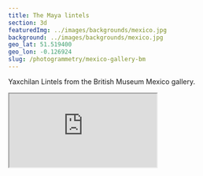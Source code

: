 ```yaml
---
title: The Maya lintels
section: 3d
featuredImg: ../images/backgrounds/mexico.jpg
background: ../images/backgrounds/mexico.jpg
geo_lat: 51.519400
geo_lon: -0.126924
slug: /photogrammetry/mexico-gallery-bm
---
```


Yaxchilan Lintels from the British Museum Mexico gallery.

<div class="ratio-16x9 ratio my-3">
  <iframe title="A 3D model"  src="https://sketchfab.com/playlists/embed?collection=7602c8fb15a146dcb66192d4f90c4b87"  allow="autoplay; fullscreen; vr" mozallowfullscreen="true" webkitallowfullscreen="true"></iframe>
</div>
